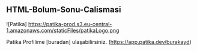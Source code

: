 ## HTML-Bolum-Sonu-Calismasi
![Patika] https://patika-prod.s3.eu-central-1.amazonaws.com/staticFiles/patikaLogo.png

Patika Profilime [buradan] ulaşabilirsiniz. (https://app.patika.dev/burakayd)

